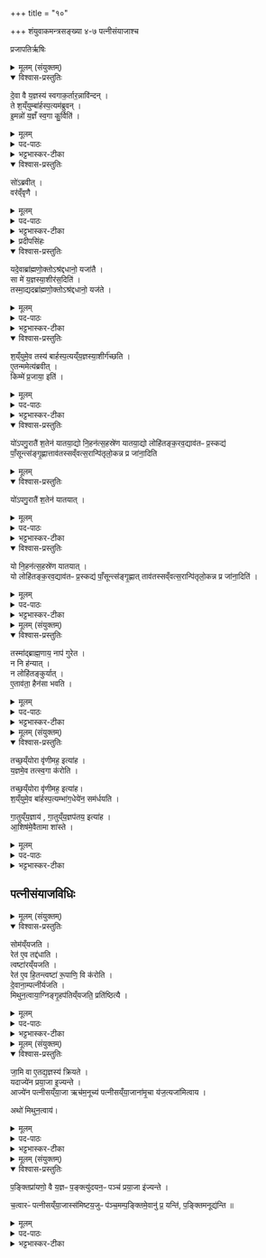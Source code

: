 +++
title = "१०"

+++
शंयुवाकमन्त्रसङ्ख्या ४-७ पत्नीसंयाजाश्च

प्रजापतिर्ऋषिः
<details><summary>मूलम् (संयुक्तम्)</summary>

दे॒वा वै य॒ज्ञस्य॑ स्वगाक॒र्तार॒न्नावि॑न्द॒न्ते श॒य्ँयुम्बा॑र्हस्प॒त्यम॑ब्रुवन्नि॒मन्नो॑ य॒ज्ञँ स्व॒गा कु॒र्विति॒ सो॑ऽब्रवी॒द्वर॑व्ँवृणै॒ यदे॒वाब्रा॑ह्मणो॒क्तोऽश्र॑द्दधानो॒ यजा॑तै॒ सा मे॑ य॒ज्ञस्या॒शीर॑स॒दिति॒ तस्मा॒द्यदब्रा॑ह्मणो॒क्तोऽश्र॑द्दधानो॒ यज॑ते श॒य्ँयुमे॒व तस्य॑ बार्हस्प॒त्यय्ँय॒ज्ञस्या॒शीर्ग॑च्छत्ये॒तन्ममेत्य॑ब्रवी॒त्किम्मे॑ प्र॒जायाः॑ [57]  इति
</details>

<details open><summary>विश्वास-प्रस्तुतिः</summary>

दे॒वा वै य॒ज्ञस्य॑ स्वगाक॒र्तार॒न्नावि॑न्दन् ।  
ते श॒य्ँयुम्बा॑र्हस्प॒त्यम॑ब्रुवन् ।  
इ॒मन्नो॑ य॒ज्ञँ स्व॒गा कु॒र्विति॑ ।  
</details>

<details><summary>मूलम्</summary>

दे॒वा वै य॒ज्ञस्य॑ स्वगाक॒र्तार॒न्नावि॑न्दन् ।  
ते श॒य्ँयुम्बा॑र्हस्प॒त्यम॑ब्रुवन् ।  
इ॒मन्नो॑ य॒ज्ञँ स्व॒गा कु॒र्विति॑ ।  
</details>
<details><summary>पद-पाठः</summary>

दे॒वाः । वै । य॒ज्ञस्य॑ । स्व॒गा॒क॒र्तार॒मिति॑ स्वगा-क॒र्तार॑म् । न । अ॒वि॒न्द॒न् ।

ते । शँ॒य्युमिति॑ शम्-युम् । बा॒र्‌ह॒स्प॒त्यम् । अ॒ब्रु॒व॒न् ।

इ॒मम् । नः॒ । य॒ज्ञम् । स्व॒गेति॑ स्व-गा । कु॒रु॒ । इति॑ ।   
</details>

<details><summary>भट्टभास्कर-टीका</summary>

1देवा वै यज्ञस्येत्यादि ॥ असङ्करेण हवींषि स्वस्वदेवतायै यो गमयिता स **स्वगाकर्ता** शंयुनामा बृहस्पतिपुत्रोभवत् ।
</details>

<details open><summary>विश्वास-प्रस्तुतिः</summary>

सो॑ऽब्रवीत् ।  
वर॑व्ँवृणै ।  
</details>

<details><summary>मूलम्</summary>

सो॑ऽब्रवीत् ।  
वर॑व्ँवृणै ।  
</details>

<details><summary>पद-पाठः</summary>

सः । अ॒ब्र॒वी॒त् । 
वर॑म् । वृ॒णै॒ । 
</details>

<details><summary>भट्टभास्कर-टीका</summary>

सः देवानाम् ।
</details>

<details><summary>प्रदीपसिंहः</summary>

सः = शंयुनामा, दवानां = देवान् प्रति, भवत्सकाशात्, वरं वृणै इत्यब्रवीत् इत्यर्थः।
</details>

<details open><summary>विश्वास-प्रस्तुतिः</summary>

यदे॒वाब्रा॑ह्मणो॒क्तोऽश्र॑द्दधानो॒ यजा॑तै ।  
सा मे॑ य॒ज्ञस्या॒शीर॑स॒दिति॑ ।  
तस्मा॒द्यदब्रा॑ह्मणो॒क्तोऽश्र॑द्दधानो॒ यज॑ते ।  
</details>

<details><summary>मूलम्</summary>

यदे॒वाब्रा॑ह्मणो॒क्तोऽश्र॑द्दधानो॒ यजा॑तै ।  
सा मे॑ य॒ज्ञस्या॒शीर॑स॒दिति॑ ।  
तस्मा॒द्यदब्रा॑ह्मणो॒क्तोऽश्र॑द्दधानो॒ यज॑ते ।  
</details>

<details><summary>पद-पाठः</summary>

यत् । ए॒व । अब्रा॑ह्मणोक्त॒ इत्यब्रा॑ह्मण-उ॒क्तः॒ । अश्र॑द्दधान॒ इत्यश्र॑त्-द॒धा॒नः॒ । यजा॑तै ।    
सा । मे॒ । य॒ज्ञस्य॑ । आ॒शीरित्या॑-शीः । अ॒स॒त् । इति॑ ।    
तस्मा॑त् । यत् । अब्रा॑ह्मणोक्त॒ इत्यब्रा॑ह्मण-उ॒क्तः॒ । अश्र॑द्दधान॒ इत्यश्र॑त्-द॒धा॒नः॒ । यज॑ते ।    
</details>

<details><summary>भट्टभास्कर-टीका</summary>

यदेवेत्यादि । 'यजस्व' इति ब्राह्मणेन नोक्तो यो भवति यश्च श्रद्दधानो न भवति तदीयस्य यज्ञस्य याऽऽशीः फलं सा ममास्त्विति शंयुना वृतम् ।
</details>

<details open><summary>विश्वास-प्रस्तुतिः</summary>

श॒य्ँयुमे॒व तस्य॑ बार्हस्प॒त्यय्ँय॒ज्ञस्या॒शीर्ग॑च्छति ।  
ए॒तन्ममेत्य॑ब्रवीत् ।  
किम्मे॑  प्र॒जाया॒ इति॑ ।
</details>

<details><summary>मूलम्</summary>

श॒य्ँयुमे॒व तस्य॑ बार्हस्प॒त्यय्ँय॒ज्ञस्या॒शीर्ग॑च्छति ।  
ए॒तन्ममेत्य॑ब्रवीत् ।  
किम्मे॑  प्र॒जाया॒ इति॑ ।
</details>

<details><summary>पद-पाठः</summary>

शँ॒य्युमिति॑ शम्-युम् । ए॒व । तस्य॑ । बा॒र्‌ह॒स्प॒त्यम् । य॒ज्ञस्य॑ । आ॒शीरित्या॑-शीः । ग॒च्छ॒ति॒ ।   
ए॒तत् । मम॑ । इति॑ । अ॒ब्र॒वी॒त् ।   
किम् । मे॒ । प्र॒जाया॒ इति॑ प्र-जायाः॑ ।  इति॑ । 
</details>

<details><summary>भट्टभास्कर-टीका</summary>

अथ देवैस्तथाऽस्त्वित्यनुज्ञाते पुनश्च शंयुरब्रवीत्   
एतत् मे मम युष्मत्मत्प्रसादात् संपत्स्यते,   
अथ किं मे प्रजाया युष्मत्प्रसादेन संपत्स्यते इति ॥
</details>

<details open><summary>विश्वास-प्रस्तुतिः</summary>

यो॑ऽपगु॒रातै॑ श॒तेन॑ यातया॒द्यो नि॒हन॑त्स॒हस्रे॑ण यातया॒द्यो लोहि॑तङ्क॒रव॒द्याव॑तᳶ प्र॒स्कद्य॑ पाँ॒सून्त्स॑ङ्गृ॒ह्णात्ताव॑तस्सव्ँवत्स॒रान्पि॑तृलो॒कन्न प्र जा॑ना॒दिति
</details>

<details><summary>मूलम्</summary>

यो॑ऽपगु॒रातै॑ श॒तेन॑ यातया॒द्यो नि॒हन॑त्स॒हस्रे॑ण यातया॒द्यो लोहि॑तङ्क॒रव॒द्याव॑तᳶ प्र॒स्कद्य॑ पाँ॒सून्त्स॑ङ्गृ॒ह्णात्ताव॑तस्सव्ँवत्स॒रान्पि॑तृलो॒कन्न प्र जा॑ना॒दिति
</details>

<details open><summary>विश्वास-प्रस्तुतिः</summary>

यो॑ऽपगु॒रातै॑ श॒तेन॑ यातयात् ।   
</details>

<details><summary>मूलम्</summary>

यो॑ऽपगु॒रातै॑ श॒तेन॑ यातयात् ।   
</details>

<details><summary>पद-पाठः</summary>

यः । अ॒प॒गु॒राता॒ इत्य॑प-गु॒रातै॑ । श॒तेन॑ । या॒त॒या॒त् ।
</details>

<details><summary>भट्टभास्कर-टीका</summary>

2योऽपगुराता इत्यादि ॥ **अपगीरणं** ताडनोद्योगः । वाक्पारुष्यमित्येके । ब्राह्मणाय तदपत्याय तत्कर्तारं शतनिष्कदण्डेन दुःखयेत् ।   
गुरी उद्यमने तौदादिकः, लेटि अडागमः, 'वैतोन्यत्र' इत्यैकारः ।
</details>

<details open><summary>विश्वास-प्रस्तुतिः</summary>

यो नि॒हन॑त्स॒हस्रे॑ण यातयात् ।  
यो लोहि॑तङ्क॒रव॒द्याव॑तᳶ प्र॒स्कद्य॑ पाँ॒सून्त्स॑ङ्गृ॒ह्णात्  ताव॑तस्सव्ँवत्स॒रान्पि॑तृलो॒कन्न प्र जा॑ना॒दिति॑ ।  
</details>

<details><summary>मूलम्</summary>

यो नि॒हन॑त्स॒हस्रे॑ण यातयात् ।  
यो लोहि॑तङ्क॒रव॒द्याव॑तᳶ प्र॒स्कद्य॑ पाँ॒सून्त्स॑ङ्गृ॒ह्णात्  ताव॑तस्सव्ँवत्स॒रान्पि॑तृलो॒कन्न प्र जा॑ना॒दिति॑ ।  
</details>

<details><summary>पद-पाठः</summary>

यः । नि॒हन॒दिति॑ नि-हन॑त् । स॒हस्रे॑ण । या॒त॒या॒त् ।   
यः । लोहि॑तम् । क॒रव॑त् । याव॑तः । प्र॒स्कद्येति॑ प्र-स्कद्य॑ । पाँ॒सून् । स॒ङ्गृ॒ह्णादिति॑ सम्-गृ॒ह्णात् । ताव॑तः । सँ॒व्व॒त्स॒रानिति॑ सम्-व॒त्स॒रान् । पि॒तृ॒लो॒कमिति॑ पितृ-लो॒कम् । न । प्रेति॑ । जा॒ना॒त् । इति॑ ।
</details>

<details><summary>भट्टभास्कर-टीका</summary>

यो **निहनत्** निहन्यात् ताडयेत् । लेट्यडागमः । गतमन्यत् ।   
करवत् कुर्यात् । पूर्ववदडागमः ।   
लोहितं शरीरात् प्रस्कद्य निपत्य यावतः पांसून् सङ्गृह्णीयात् तावत्संवत्सर्न्, पितृलोकं न प्रजानीयात् मदपत्ये लोहितस्योत्पादयिता । उभयत्र लेटि `इतश्च लोपः' इति लोपः ॥
</details>

<details><summary>मूलम् (संयुक्तम्)</summary>

तस्मा॑द्ब्राह्म॒णाय॒ नाप॑ गुरेत॒ न नि ह॑न्या॒न्न लोहि॑तङ्कुर्यादे॒ताव॑ता॒ हैन॑सा भवति
</details>

<details open><summary>विश्वास-प्रस्तुतिः</summary>

तस्मा॑द्ब्राह्म॒णाय॒ नाप॑ गुरेत ।  
न नि ह॑न्यात् ।  
न लोहि॑तङ्कुर्यात् ।  
ए॒ताव॑ता॒ हैन॑सा भवति ।  
</details>

<details><summary>मूलम्</summary>

तस्मा॑द्ब्राह्म॒णाय॒ नाप॑ गुरेत ।  
न नि ह॑न्यात् ।  
न लोहि॑तङ्कुर्यात् ।  
ए॒ताव॑ता॒ हैन॑सा भवति ।  
</details>

<details><summary>पद-पाठः</summary>

तस्मा॑त् । ब्रा॒ह्म॒णाय॑ । न । अपेति॑ । गु॒रे॒त॒ ।  
न । नीति॑ । ह॒न्या॒त् ।   
न । लोहि॑तम् । कु॒र्या॒त् ।   
ए॒ताव॑ता । ह॒ । एन॑सा । भ॒व॒ति॒ ।

</details>

<details><summary>भट्टभास्कर-टीका</summary>

3तस्मादित्यादि ॥ गतम् । एतावतेति । एतावताऽनर्थस्य हेतुना पापेन इत्त्थंभूतो भवति ॥
</details>

<details><summary>मूलम् (संयुक्तम्)</summary>

तच्छ॒य्ँयोरा वृ॑णीमह॒ इत्या॑ह य॒ज्ञमे॒व तत्स्व॒गा क॑रोति॒ तत् [58]  
श॒य्ँयोरा वृ॑णीमह॒ इत्या॑ह श॒य्ँयुमे॒व बा॑र्हस्प॒त्यम्भा॑ग॒धेये॑न॒ सम॑र्धयति गा॒तुय्ँय॒ज्ञाय॑ गा॒तुय्ँय॒ज्ञप॑तय॒ इत्या॑हा॒शिष॑मे॒वैतामा शा॑स्ते
</details>

<details open><summary>विश्वास-प्रस्तुतिः</summary>

तच्छ॒य्ँयोरा वृ॑णीमह॒ इत्या॑ह ।  
य॒ज्ञमे॒व तत्स्व॒गा क॑रोति ।  

तच्छ॒य्ँयोरा वृ॑णीमह॒ इत्या॑ह।   
श॒य्ँयुमे॒व बा॑र्हस्प॒त्यम्भा॑ग॒धेये॑न॒ सम॑र्धयति ।  

गा॒तुय्ँय॒ज्ञाय॑ , गा॒तुय्ँय॒ज्ञप॑तय॒ इत्या॑ह ।  
आ॒शिष॑मे॒वैतामा शा॑स्ते ।
</details>

<details><summary>मूलम्</summary>

तच्छ॒य्ँयोरा वृ॑णीमह॒ इत्या॑ह ।  
य॒ज्ञमे॒व तत्स्व॒गा क॑रोति ।  

तच्छ॒य्ँयोरा वृ॑णीमह॒ इत्या॑ह।   
श॒य्ँयुमे॒व बा॑र्हस्प॒त्यम्भा॑ग॒धेये॑न॒ सम॑र्धयति ।  

गा॒तुय्ँय॒ज्ञाय॑ , गा॒तुय्ँय॒ज्ञप॑तय॒ इत्या॑ह ।  
आ॒शिष॑मे॒वैतामा शा॑स्ते ।
</details>

<details><summary>पद-पाठः</summary>

तत् । शँ॒य्योरिति॑ शम्-योः । एति॑ । वृ॒णी॒म॒हे॒ । इति॑ । आ॒ह॒ ।   
य॒ज्ञम् । ए॒व । तत् । स्व॒गेति॑ स्व-गा । क॒रो॒ति॒ ।  


तत् । शँ॒य्योरिति॑ शम्-योः । एति॑ । वृ॒णी॒म॒हे॒ । इति॑ । आ॒ह॒ ।  
शँ॒य्युमिति॑ शम्-युम् । ए॒व । बा॒र्‌ह॒स्प॒त्यम् । भा॒ग॒धेये॒नेति॑ भाग-धेये॑न । समिति॑ । अ॒र्ध॒य॒ति॒ ।

गा॒तुम् । य॒ज्ञाय॑ । गा॒तुम् । य॒ज्ञप॑तय॒ इति॑ य॒ज्ञ-प॒त॒ये॒ । इति॑ । आ॒ह॒ ।   
आ॒शिष॒मित्या॑-शिष॑म् । ए॒व । ए॒ताम् । एति॑ । शा॒स्ते॒ ।   
</details>


<details><summary>भट्टभास्कर-टीका</summary>

4'तच्छंयोरा वृणीमहे' इत्यादिसूक्तवाकमन्त्रव्याख्यानं सुबोधनम् । आशिषमिति । प्रतीकग्रहणत्वादस्त्वित्यादि सर्वाऽप्याशीर्गृह्यते ॥
</details>

## पत्नीसंयाजविधिः
<details><summary>मूलम् (संयुक्तम्)</summary>

सोम॑य्ँयजति॒ रेत॑ ए॒व तद्द॑धाति॒ त्वष्टा॑रय्ँयजति॒ रेत॑ ए॒व हि॒तन्त्वष्टा॑ रू॒पाणि॒ वि क॑रोति दे॒वाना॒म्पत्नी॑र्यजति मिथुन॒त्वाया॒ग्निङ्गृ॒हप॑तिय्ँयजति॒ प्रति॑ष्ठित्यै
</details>

<details open><summary>विश्वास-प्रस्तुतिः</summary>

सोम॑य्ँयजति ।  
रेत॑ ए॒व तद्द॑धाति ।   
त्वष्टा॑रय्ँयजति ।  
रेत॑ ए॒व हि॒तन्त्वष्टा॑ रू॒पाणि॒ वि क॑रोति ।  
दे॒वाना॒म्पत्नी॑र्यजति ।  
मिथुन॒त्वाया॒ग्निङ्गृ॒हप॑तिय्ँयजति॒ प्रति॑ष्ठित्यै ।  
</details>

<details><summary>मूलम्</summary>

सोम॑य्ँयजति ।  
रेत॑ ए॒व तद्द॑धाति ।   
त्वष्टा॑रय्ँयजति ।  
रेत॑ ए॒व हि॒तन्त्वष्टा॑ रू॒पाणि॒ वि क॑रोति ।  
दे॒वाना॒म्पत्नी॑र्यजति ।  
मिथुन॒त्वाया॒ग्निङ्गृ॒हप॑तिय्ँयजति॒ प्रति॑ष्ठित्यै ।  
</details>

<details><summary>पद-पाठः</summary>

सोम॑म् । य॒ज॒ति॒ ।  
रेतः॑ । ए॒व । तत् । द॒धा॒ति॒ ।   

त्वष्टा॑रम् । य॒ज॒ति॒ ।  
रेतः॑ । ए॒व । हि॒तम् । त्वष्टा॑ । रू॒पाणि॑ । वीति॑ । क॒रो॒ति॒ ।

दे॒वाना॑म् । पत्नीः॑ । य॒ज॒ति॒ ।   
मि॒थु॒न॒त्वायेति॑ मिथुन-त्वाय॑ ।   अ॒ग्निम् । गृ॒हप॑ति॒मिति॑ गृ॒ह-प॒ति॒म् । य॒ज॒ति॒ । प्रति॑ष्ठित्या॒ इति॒ प्रति॑-स्थि॒त्यै॒ ।
</details>


<details><summary>भट्टभास्कर-टीका</summary>

5सोमं यजतीत्यादि ॥ पत्नीसंयाजविधिः ॥
</details>

<details><summary>मूलम् (संयुक्तम्)</summary>

जा॒मि वा ए॒तद्य॒ज्ञस्य॑ क्रियते [59]  यदाज्ये॑न प्रया॒जा इ॒ज्यन्त॒ आज्ये॑न पत्नीसय्ँया॒जा ऋच॑म॒नूच्य॑ पत्नीसय्ँया॒जाना॑मृ॒चा य॑ज॒त्यजा॑मित्वा॒याथो॑ मिथुन॒त्वाय॑
</details>

<details open><summary>विश्वास-प्रस्तुतिः</summary>

जा॒मि वा ए॒तद्य॒ज्ञस्य॑ क्रियते ।  
यदाज्ये॑न प्रया॒जा इ॒ज्यन्ते ।  
आज्ये॑न पत्नीसय्ँया॒जा ऋच॑म॒नूच्य॑ पत्नीसय्ँया॒जाना॑मृ॒चा य॑ज॒त्यजा॑मित्वाय ।  

अथो॑ मिथुन॒त्वाय॑।  
</details>

<details><summary>मूलम्</summary>

जा॒मि वा ए॒तद्य॒ज्ञस्य॑ क्रियते ।  
यदाज्ये॑न प्रया॒जा इ॒ज्यन्ते ।  
आज्ये॑न पत्नीसय्ँया॒जा ऋच॑म॒नूच्य॑ पत्नीसय्ँया॒जाना॑मृ॒चा य॑ज॒त्यजा॑मित्वाय ।  

अथो॑ मिथुन॒त्वाय॑।  
</details>

<details><summary>पद-पाठः</summary>

जा॒मि । वै । ए॒तत् । य॒ज्ञस्य॑ । क्रि॒य॒ते॒ ।  
। यत् । आज्ये॑न । प्र॒या॒जा इति॑ प्र-या॒जाः । इ॒ज्यन्ते॑ ।  
आज्ये॑न । प॒त्नी॒सँ॒य्या॒जा इति॑ पत्नी-सँ॒य्या॒जाः ।  ऋच॑म् । अ॒नूच्येत्य॑नु-उच्य॑ । प॒त्नी॒सँ॒य्या॒जाना॒मिति॑ पत्नी-सँ॒य्या॒जाना॑म् । ऋ॒चा । य॒ज॒ति॒ ।अजा॑मित्वा॒येत्यजा॑मि-त्वा॒य॒ ।   

अथो॒ इति॑ । मि॒थु॒न॒त्वायेति॑ मिथुन-त्वाय॑ ।  
</details>

<details><summary>भट्टभास्कर-टीका</summary>

6जामि वा इत्यादि ॥ याज्यानुवाक्ययोः ऋक्त्वेन वैलक्षण्येन जामित्वाभावः । 'आ प्यायस्व सं ते' इत्यादयो याज्यानुवाक्या वेदितव्याः ॥
</details>

<details><summary>मूलम् (संयुक्तम्)</summary>

प॒ङ्क्तिप्रा॑यणो॒ वै य॒ज्ञᳶ प॒ङ्क्त्यु॑दयन॒ᳶ पञ्च॑ प्रया॒जा इ॑ज्यन्ते च॒त्वारᳶ॑ पत्नीसय्ँया॒जास्स॑मिष्टय॒जुᳶ प॑ञ्च॒मम्प॒ङ्क्तिमे॒वानु॑ प्र॒ यन्ति॑ प॒ङ्क्तिमनूद्य॑न्ति ॥ [60]  
</details>

<details open><summary>विश्वास-प्रस्तुतिः</summary>

प॒ङ्क्तिप्रा॑यणो॒ वै य॒ज्ञᳶ प॒ङ्क्त्यु॑दयन॒ᳶ पञ्च॑ प्रया॒जा इ॑ज्यन्ते ।  

च॒त्वारᳶ॑ पत्नीसय्ँया॒जास्स॑मिष्टय॒जुᳶ प॑ञ्च॒मम्प॒ङ्क्तिमे॒वानु॑ प्र॒ यन्ति॑,  प॒ङ्क्तिमनूद्य॑न्ति ॥  
</details>

<details><summary>मूलम्</summary>

प॒ङ्क्तिप्रा॑यणो॒ वै य॒ज्ञᳶ प॒ङ्क्त्यु॑दयन॒ᳶ पञ्च॑ प्रया॒जा इ॑ज्यन्ते ।  

च॒त्वारᳶ॑ पत्नीसय्ँया॒जास् ,स॑मिष्टय॒जुᳶ प॑ञ्च॒मम् प॒ङ्क्तिमे॒वानु॑ प्र॒ यन्ति॑,  प॒ङ्क्तिमनूद्य॑न्ति ॥  
</details>
<details><summary>पद-पाठः</summary>

प॒ङ्क्तिप्रा॑यण॒ इति॑ प॒ङ्क्ति-प्रा॒य॒णः॒ । वै । य॒ज्ञः ।  
प॒ङ्क्त्यु॑दयन॒ इति॑ प॒ङ्क्ति-उ॒द॒य॒नः॒ ।    
पञ्च॑ । प्र॒या॒जा इति॑ प्र-या॒जाः । इ॒ज्य॒न्ते॒ ।   

च॒त्वारः॑ । प॒त्नी॒सँ॒य्या॒जा इति॑ पत्नी-सँ॒य्या॒जाः ।   
स॒मि॒ष्ट॒य॒जुरिति॑ समिष्ट-य॒जुः । प॒ञ्च॒मम् ।

प॒ङ्क्तिम् । ए॒व । अन्विति॑ । प्र॒यन्तीति॑ प्र-यन्ति॑ । प॒ङ्क्तिम् । अनु॑ । उदिति॑ । य॒न्ति॒ ॥ 
</details>


<details><summary>भट्टभास्कर-टीका</summary>

7पङ्क्तिप्रायण इत्यादि ॥ समिष्टयजुषो विधिः । **प्रायणं** प्रारम्भः । **उदयनं** समाप्तिः । पङ्क्तिपञ्चकं प्रायणीयः उदयनीयश्च द्वयं यस्येति बहुव्रीहिः ।   प्रायणोदयनहेतुत्वं पङ्क्तेरनुशब्देन द्योत्यते । पङ्क्त्या हेतुना सर्वे ऋत्विग्यजमानाः समीचीनं यज्ञं प्रारभन्ते । समीचीनं समापयन्ति ।   
उभय भाजो भवन्तीति । 'चादिलोपे विभाषा' इति प्रथमा तिङ्विभक्तिः न निहन्यते । समासगतिनिघातावुक्तौ ॥

इति द्वितीये षष्ठे दशमोनुवाकः ॥  
</details>

